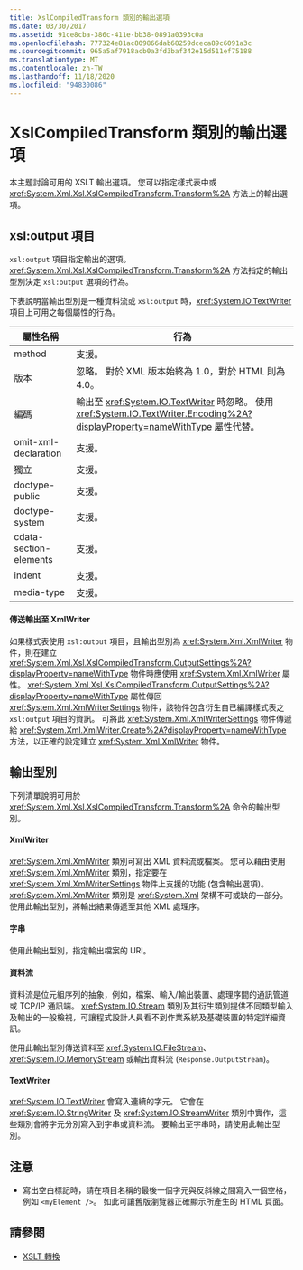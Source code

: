 ```yaml
---
title: XslCompiledTransform 類別的輸出選項
ms.date: 03/30/2017
ms.assetid: 91ce8cba-386c-411e-bb38-0891a0393c0a
ms.openlocfilehash: 777324e81ac809866dab68259dceca89c6091a3c
ms.sourcegitcommit: 965a5af7918acb0a3fd3baf342e15d511ef75188
ms.translationtype: MT
ms.contentlocale: zh-TW
ms.lasthandoff: 11/18/2020
ms.locfileid: "94830086"
---
```

# <a name="output-options-on-the-xslcompiledtransform-class"></a>XslCompiledTransform 類別的輸出選項
本主題討論可用的 XSLT 輸出選項。 您可以指定樣式表中或 <xref:System.Xml.Xsl.XslCompiledTransform.Transform%2A> 方法上的輸出選項。  
  
## <a name="xsloutput-element"></a>xsl:output 項目  
 `xsl:output` 項目指定輸出的選項。 <xref:System.Xml.Xsl.XslCompiledTransform.Transform%2A> 方法指定的輸出型別決定 `xsl:output` 選項的行為。  
  
 下表說明當輸出型別是一種資料流或 `xsl:output` 時，<xref:System.IO.TextWriter> 項目上可用之每個屬性的行為。  
  
|屬性名稱|行為|  
|--------------------|--------------|  
|method|支援。|  
|版本|忽略。 對於 XML 版本始終為 1.0，對於 HTML 則為 4.0。|  
|編碼|輸出至 <xref:System.IO.TextWriter> 時忽略。 使用 <xref:System.IO.TextWriter.Encoding%2A?displayProperty=nameWithType> 屬性代替。|  
|omit-xml-declaration|支援。|  
|獨立|支援。|  
|doctype-public|支援。|  
|doctype-system|支援。|  
|cdata-section-elements|支援。|  
|indent|支援。|  
|media-type|支援。|  
  
#### <a name="sending-output-to-an-xmlwriter"></a>傳送輸出至 XmlWriter  
 如果樣式表使用 `xsl:output` 項目，且輸出型別為 <xref:System.Xml.XmlWriter> 物件，則在建立 <xref:System.Xml.Xsl.XslCompiledTransform.OutputSettings%2A?displayProperty=nameWithType> 物件時應使用 <xref:System.Xml.XmlWriter> 屬性。 <xref:System.Xml.Xsl.XslCompiledTransform.OutputSettings%2A?displayProperty=nameWithType> 屬性傳回 <xref:System.Xml.XmlWriterSettings> 物件，該物件包含衍生自已編譯樣式表之 `xsl:output` 項目的資訊。 可將此 <xref:System.Xml.XmlWriterSettings> 物件傳遞給 <xref:System.Xml.XmlWriter.Create%2A?displayProperty=nameWithType> 方法，以正確的設定建立 <xref:System.Xml.XmlWriter> 物件。  
  
## <a name="output-types"></a>輸出型別  
 下列清單說明可用於 <xref:System.Xml.Xsl.XslCompiledTransform.Transform%2A> 命令的輸出型別。  
  
#### <a name="xmlwriter"></a>XmlWriter  
 <xref:System.Xml.XmlWriter> 類別可寫出 XML 資料流或檔案。 您可以藉由使用 <xref:System.Xml.XmlWriter> 類別，指定要在 <xref:System.Xml.XmlWriterSettings> 物件上支援的功能 (包含輸出選項)。 <xref:System.Xml.XmlWriter> 類別是 <xref:System.Xml> 架構不可或缺的一部分。 使用此輸出型別，將輸出結果傳遞至其他 XML 處理序。  
  
#### <a name="string"></a>字串  
 使用此輸出型別，指定輸出檔案的 URI。  
  
#### <a name="stream"></a>資料流  
 資料流是位元組序列的抽象，例如，檔案、輸入/輸出裝置、處理序間的通訊管道或 TCP/IP 通訊端。 <xref:System.IO.Stream> 類別及其衍生類別提供不同類型輸入及輸出的一般檢視，可讓程式設計人員看不到作業系統及基礎裝置的特定詳細資訊。  
  
 使用此輸出型別傳送資料至 <xref:System.IO.FileStream>、<xref:System.IO.MemoryStream> 或輸出資料流 (`Response.OutputStream`)。  
  
#### <a name="textwriter"></a>TextWriter  
 <xref:System.IO.TextWriter> 會寫入連續的字元。 它會在 <xref:System.IO.StringWriter> 及 <xref:System.IO.StreamWriter> 類別中實作，這些類別會將字元分別寫入到字串或資料流。 要輸出至字串時，請使用此輸出型別。  
  
## <a name="notes"></a>注意  
  
- 寫出空白標記時，請在項目名稱的最後一個字元與反斜線之間寫入一個空格，例如 `<myElement />`。 如此可讓舊版瀏覽器正確顯示所產生的 HTML 頁面。  
  
## <a name="see-also"></a>請參閱

- [XSLT 轉換](xslt-transformations.md)
